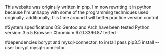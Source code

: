 This website was originally written in php. I'm now rewriting it in python because I'm unhappy with some of the programming techniques used originally.
additionally, this time around I will better practice version control

#System specifications
OS: Gentoo and Arch have been tested 
Python version: 3.5.5 
Browser: Chromium 67.0.3396.87 tested

#dependencies
bcrypt and mysql-connector. to install pass pip3.5 install --user bcrypt mysql-connector.
